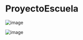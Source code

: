 # ProyectoEscuela

![image](https://user-images.githubusercontent.com/114788305/203656327-01d3af5f-3127-4e05-8add-623007bf149f.png)

![image](https://user-images.githubusercontent.com/114788305/203656365-0ee23bd8-69b4-4b93-a194-6bf09299a88e.png)
